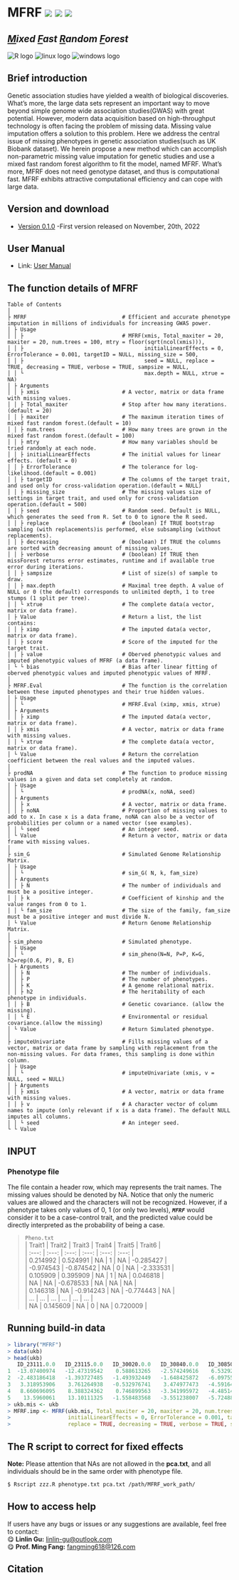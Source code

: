# MFRF [![](https://img.shields.io/badge/Issues-%2B-brightgreen.svg)](https://github.com/GuLinLin-JMU/MFRF/issues) [![](https://img.shields.io/badge/Release-v1.1.0-important.svg)](https://github.com/GuLinLin-JMU/MFRF/commits/master) [![](https://img.shields.io/badge/license-GPL3.0-blue.svg)](https://github.com/GuLinLin-JMU/MFRF/blob/master/LICENSE)<br>

## *[M](https://github.com/GuLinLin-JMU/MFRF/)ixed [F](https://github.com/GuLinLin-JMU/MFRF/)ast [R](https://github.com/GuLinLin-JMU/MFRF/)andom [F](https://github.com/GuLinLin-JMU/MFRF/)orest*<br>

![](https://halobi.com/wp-content/uploads/2016/08/r_logo.png "R logo")
![](https://encrypted-tbn2.gstatic.com/images?q=tbn:ANd9GcSvCvZWbl922EJkjahQ5gmTpcvsYr3ujQBpMdyX-YG99vGWfTAmfw "linux logo")
![](https://encrypted-tbn3.gstatic.com/images?q=tbn:ANd9GcS3RzhXKSfXpWhWhvClckwi1Llj1j3HvjKpjvU8CQv4cje23TwS "windows logo")

## Brief introduction <br>
Genetic association studies have yielded a wealth of biological discoveries. 
What’s more, the large data sets represent an important way to move beyond 
simple genome wide association studies(GWAS) with great potential. However, 
modern data acquisition based on high-throughput technology is often facing 
the problem of missing data. Missing value imputation offers a solution to 
this problem. Here we address the central issue of missing phenotypes in 
genetic association studies(such as UK Biobank dataset). We herein propose 
a new method which can accomplish non-parametric missing value imputation 
for genetic studies and use a mixed fast random forest algorithm to fit 
the model, named MFRF. What’s more, MFRF does not need genotype dataset, 
and thus is computational fast. MFRF exhibits attractive computational 
efficiency and can cope with large data.

## Version and download <br>
* [Version 0.1.0](https://github.com/GuLinLin-JMU/MFRF/archive/master.zip) -First version released on November, 20th, 2022<br>
## User Manual <br>
* Link: [User Manual](https://github.com/GuLinLin-JMU/MFRF/blob/master/MFRF_User_Manual.pdf)
## The function details of MFRF <br>
```
Table of Contents            
│
├ MFRF                              # Efficient and accurate phenotype imputation in millions of individuals for increasing GWAS power.
│ ├ Usage                          
│ │ ├                               # MFRF(xmis, Total_maxiter = 20, maxiter = 20, num.trees = 100, mtry = floor(sqrt(ncol(xmis))),
│ │ ├                                      initialLinearEffects = 0, ErrorTolerance = 0.001, targetID = NULL, missing_size = 500, 
│ │ ├                                      seed = NULL, replace = TRUE, decreasing = TRUE, verbose = TRUE, sampsize = NULL, 
│ │ └                                      max.depth = NULL, xtrue = NA)
│ ├ Arguments
│ │ ├ xmis                          # A vector, matrix or data frame with missing values.
│ │ ├ Total_maxiter                 # Stop after how many iterations.(default = 20)
│ │ ├ maxiter                       # The maximum iteration times of mixed fast random forest.(default = 10)       
│ │ ├ num.trees                     # How many trees are grown in the mixed fast random forest.(default = 100)
│ │ ├ mtry                          # How many variables should be tried randomly at each node.
│ │ ├ initialLinearEffects          # The initial values for linear effects. (default = 0)
│ │ ├ ErrorTolerance                # The tolerance for log-likelihood.(default = 0.001)
│ │ ├ targetID                      # The columns of the target trait, and used only for cross-validation operation.(default = NULL)
│ │ ├ missing_size                  # The missing values size of settings in target trait, and used only for cross-validation operation.(default = 500)
│ │ ├ seed                          # Random seed. Default is NULL, which generates the seed from R. Set to 0 to ignore the R seed.
│ │ ├ replace                       # (boolean) If TRUE bootstrap sampling (with replacements)is performed, else subsampling (without replacements).
│ │ ├ decreasing                    # (boolean) If TRUE the columns are sorted with decreasing amount of missing values.
│ │ ├ verbose                       # (boolean) If TRUE then missForest returns error estimates, runtime and if available true error during iterations.
│ │ ├ sampsize                      # List of size(s) of sample to draw.
│ │ ├ max.depth                     # Maximal tree depth. A value of NULL or 0 (the default) corresponds to unlimited depth, 1 to tree stumps (1 split per tree).
│ │ └ xtrue                         # The complete data(a vector, matrix or data frame).
│ ├ Value                           # Return a list, the list contains:
│ │ ├ ximp	                        # The imputed data(a vector, matrix or data frame).
│ │ ├ score	                        # Score of the imputed for the target trait.
│ │ ├ value                         # Oberved phenotypic values and imputed phenotypic values of MFRF (a data frame).
│ └ └ bias                          # Bias after linear fitting of oberved phenotypic values and imputed phenotypic values of MFRF.
│ 
├ MFRF.Eval                         # The function is the correlation between these imputed phenotypes and their true hidden values.
│ ├ Usage
│ │ └                               # MFRF.Eval (ximp, xmis, xtrue)
│ ├ Arguments
│ │ ├ ximp                          # The imputed data(a vector, matrix or data frame).
│ │ ├ xmis                          # A vector, matrix or data frame with missing values.
│ │ └ xtrue                         # The complete data(a vector, matrix or data frame).
│ └ Value                           # Return the correlation coefficient between the real values and the imputed values.
│ 	                        
├ prodNA                            # The function to produce missing values in a given and data set completely at random.
│ ├ Usage                          
│ │ └                               # prodNA(x, noNA, seed)
│ ├ Arguments
│ │ ├ x                             # A vector, matrix or data frame.
│ │ ├ noNA                          # Proportion of missing values to add to x. In case x is a data frame, noNA can also be a vector of probabilities per column or a named vector (see examples).
│ │ └ seed                          # An integer seed.
│ └ Value                           # Return a vector, matrix or data frame with missing values.
│
├ sim_G                             # Simulated Genome Relationship Matrix.
│ ├ Usage                         
│ │ └                               # sim_G( N, k, fam_size) 
│ ├ Arguments  
│ │ ├ N                             # The number of individuals and must be a positive integer.
│ │ ├ k                             # Coefficient of kinship and the value ranges from 0 to 1.
│ │ └ fam_size                      # The size of the family, fam_size must be a positive integer and must divide N.
│ └ Value                           # Return Genome Relationship Matrix.
│
├ sim_pheno                         # Simulated phenotype.
│ ├ Usage                         
│ │ └                               # sim_pheno(N=N, P=P, K=G, h2=rep(0.6, P), B, E)
│ ├ Arguments  
│ │ ├ N                             # The number of individuals.
│ │ ├ P                             # The number of phenotypes.
│ │ ├ K                             # A genome relational matrix.
│ │ ├ h2                            # The heritability of each phenotype in individuals.
│ │ ├ B                             # Genetic covariance. (allow the missing).
│ │ └ E                             # Environmental or residual covariance.(allow the missing)
│ └ Value                           # Return Simulated phenotype.
│
├ imputeUnivariate                  # Fills missing values of a vector, matrix or data frame by sampling with replacement from the non-missing values. For data frames, this sampling is done within column.
│ ├ Usage                         
│ │ └                               # imputeUnivariate (xmis, v = NULL, seed = NULL)
│ ├ Arguments
│ │ ├ xmis                          # A vector, matrix or data frame with missing values.
│ │ ├ v                             # A character vector of column names to impute (only relevant if x is a data frame). The default NULL imputes all columns.
│ │ └ seed                          # An integer seed.
└ └ Value                             
```
## INPUT
### Phenotype file
The file contain a header row, which may represents the trait names. The missing values should be denoted by NA. 
Notice that only the numeric values are allowed and the characters will not be recognized. However, if a phenotype 
takes only values of 0, 1 (or only two levels), ***`MFRF`*** would consider it to be a case-control trait, 
and the predicted value could be directly interpreted as the probability of being a case. <br>
> `Pheno.txt` <br>
| Trait1 | Trait2 | Trait3 | Trait4 | Trait5 | Trait6 | <br>
| :---: | :---: |  :---: |  :---: |  :---: | :---: | <br>
| 0.214992 | 0.524991 | NA | 1 | NA | -0.285427 | <br>
| -0.974543 | -0.874542 | NA | 0 | NA | -2.333531 | <br>
| 0.105909 | 0.395909 | NA | 1 | NA | 0.046818 |<br>
| NA | NA | -0.678533 | NA | NA | NA |<br>
| 0.146318 | NA | -0.914243 | NA | -0.774443 | NA |<br>
| ... | ... | ... | ... | ... | ... |<br>
| NA | 0.145609 | NA | 0 | NA | 0.720009 |<br>

## Running build-in data <br>
```R
> library("MFRF")
> data(ukb)
> head(ukb)
   ID_23111.0.0   ID_23115.0.0   ID_30020.0.0   ID_30840.0.0   ID_30850.0.0     ID_50.0.0   ID_30660.0.0   ID_30690.0.0
1  -13.07400974   -12.47319542    0.588613265   -2.574249616    6.532921148   9.798340249   -0.765743678    0.059914511
2  -2.483186418   -1.393727485   -1.493932449   -1.648425872   -6.097557807   0.010440626   -0.534436706    0.264419892
3   3.318953906    3.761264938   -0.532976741    3.474977473   -4.591645791  -0.557710801    0.993769937   -0.688824646
4   8.660696095    8.388324362    0.746899563   -3.341995972   -4.485148772   -4.41061568   -0.640711383    2.931062553
5    13.5960061    13.10111325   -1.558483568   -3.551238007   -5.724882243  -2.582869264        NA        -1.551938619
> ukb.mis <- ukb
> MFRF.imp <- MFRF(ukb.mis, Total_maxiter = 20, maxiter = 20, num.trees = 100, mtry = floor(sqrt(ncol(ukb.mis))), 
>                  initialLinearEffects = 0, ErrorTolerance = 0.001, targetID = 7, missing_size = 500, seed = 123, 
>                  replace = TRUE, decreasing = TRUE, verbose = TRUE, sampsize = NULL, max.depth = NULL, xtrue = NA) 
```

## The R script to correct for fixed effects <br>
**Note:** Please attention that NAs are not allowed in the **pca.txt**,  and all individuals should be in the same order with phenotype file.
```bash
$ Rscript zzz.R phenotype.txt pca.txt /path/MFRF_work_path/
```

## How to access help <br>
If users have any bugs or issues or any suggestions are available, feel free to contact:<br>
:yum: **Linlin Gu:** linlin-gu@outlook.com <br>
:yum: **Prof. Ming Fang:** fangming618@126.com <br>

## Citation <br>
